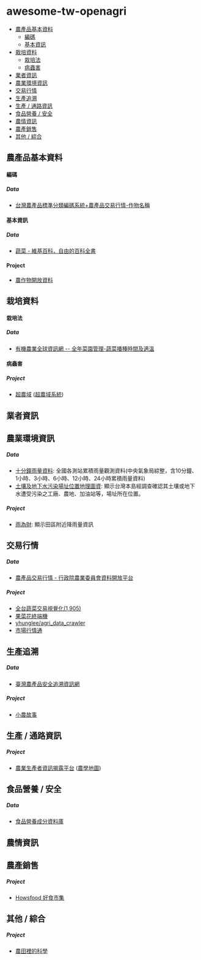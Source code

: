# awesome-tw-openagri

- [農產品基本資料](#農產品基本資料)
  - [編碼](#編碼)
  - [基本資訊](#基本資訊)
- [栽培資料](#栽培資料)
  - [栽培法](#栽培法)
  - [病蟲害](#病蟲害)
- [業者資訊](#業者資訊)
- [農業環境資訊](#農業環境資訊)
- [交易行情](#交易行情)
- [生產追溯](#生產追溯)
- [生產 / 通路資訊](#生產--通路資訊)
- [食品營養 / 安全](#食品營養--安全)
- [農情資訊](#農情資訊)
- [農產銷售](#農產銷售)
- [其他 / 綜合](#其他--綜合)

## 農產品基本資料

#### 編碼

##### Data

* [台灣農產品標準分類編碼系統+農產品交易行情-作物名稱](https://docs.google.com/spreadsheets/d/1q6YAHl9Vm1j5pJTkz-9ftXfH3Jv3uXqjW_nt9puD6H0/edit#gid=149857196)

#### 基本資訊

##### Data

* [蔬菜 - 維基百科，自由的百科全書](https://zh.wikipedia.org/wiki/%E8%94%AC%E8%8F%9C#.E7.A7.8D.E7.B1.BB)

#### Project

* [農作物開放資料](https://g0v.hackpad.com/temp-kCmdNxq7RUe)

## 栽培資料

#### 栽培法

##### Data

* [有機農業全球資訊網 -- 全年菜園管理-蔬菜播種時間及適溫 ](http://info.organic.org.tw/supergood/front/bin/ptdetail.phtml?Part=22-2&PreView=1)

#### 病蟲害

##### Project

* [超農域](https://g0v.hackpad.com/ep/group/tg4zk2ixiDn) ([超農域系統](http://g0v.github.io/agriculture/pesticide/usages/))

## 業者資訊

## 農業環境資訊

##### Data

* [十分鐘雨量資料](http://opendata.epa.gov.tw/Data/Contents/RainTenMin/): 全國各測站累積雨量觀測資料(中央氣象局綜整，含10分鐘、1小時、3小時、6小時、12小時、24小時累積雨量資料)
* [土壤及地下水污染場址位置地理圖資](http://opendata.epa.gov.tw/Data/GeoDetails/GISP24/): 顯示台灣本島經調查確認其土壤或地下水遭受污染之工廠、農地、加油站等，場址所在位置。

##### Project

* [雨為財](http://odrain.devdon.com/home): 顯示田區附近降雨量資訊

## 交易行情

##### Data

* [農產品交易行情 - 行政院農業委員會資料開放平台](http://data.coa.gov.tw/Query/ServiceDetail.aspx?id=037)

##### Project

* [全台蔬菜交易視覺化(1,905)](http://muyueh.com/30/veggieprice/ggplot2/)
* [果菜花終端機](http://muyueh.com/30/veggie_c/list.html)
* [yhunglee/agri_data_crawler](https://github.com/yhunglee/agri_data_crawler)
* [市場行情通](http://www.markettrade.com.tw/)

## 生產追溯

##### Data

* [臺灣農產品安全追溯資訊網](http://taft.coa.gov.tw/)

##### Project

* [小農故事](http://g0v.github.io/farmers/public/index.html)

## 生產 / 通路資訊

##### Project

* [農業生產者資訊揭露平台](https://g0v.hackpad.com/gvkD1y2n6vg) ([農學地圖](http://g0v.github.io/farmer/))

## 食品營養 / 安全

##### Data
* [食品營養成分資料庫](https://consumer.fda.gov.tw/Food/TFND.aspx?nodeID=178)

## 農情資訊

## 農產銷售

##### Project

* [Howsfood 好食市集](http://g0v.github.io/howsfood-mockup/public/)

## 其他 / 綜合

##### Project

* [農田裡的科學](https://openlabtaipei.hackpad.com/FhTATL8IGga)
